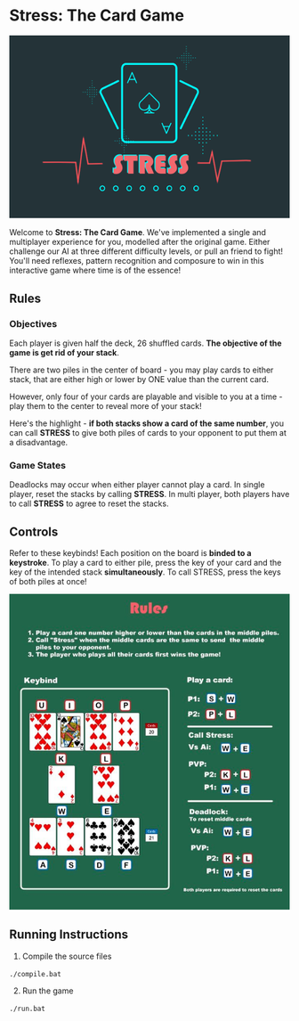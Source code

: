 # Stress: The Card Game

![Rules](images/BG2.png)

Welcome to **Stress: The Card Game**. We've implemented a single and multiplayer experience for you, modelled after the original game. Either challenge our AI at three different difficulty levels, or pull an friend to fight! You'll need reflexes, pattern recognition and composure to win in this interactive game where time is of the essence! 

## **Rules**

### Objectives
Each player is given half the deck, 26 shuffled cards. **The objective of the game is get rid of your stack**. 

There are two piles in the center of board - you may play cards to either stack, that are either high or lower by ONE value than the current card.

However, only four of your cards are playable and visible to you at a time - play them to the center to reveal more of your stack!

Here's the highlight - **if both stacks show a card of the same number**, you can call **STRESS** to give both piles of cards to your opponent to put them at a disadvantage.

### Game States
Deadlocks may occur when either player cannot play a card. In single player, reset the stacks by calling **STRESS**. In multi player, both players have to call **STRESS** to agree to reset the stacks. 


## **Controls**

Refer to these keybinds! Each position on the board is **binded to a keystroke**. To play a card to either pile, press the key of your card and the key of the intended stack **simultaneously**. To call STRESS, press the keys of both piles at once!

![Rules](images/guide.png)


## **Running Instructions**

1. Compile the source files

```./compile.bat```

2. Run the game

```./run.bat```


